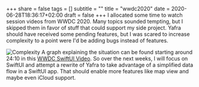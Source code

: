 +++
share = false
tags = []
subtitle = ""
title = "wwdc2020"
date = 2020-06-28T18:36:17+02:00
draft =  false
+++
I allocated some time to watch session videos from WWDC 2020. Many topics sounded tempting, but I skipped them in favor of stuff that could support my side project.
Yafra should have received some pending features, but I was scared to increase complexity to a point were I'd be adding bugs instead of features. 


<!--more-->

![Complexity](/blog/images/20200628_complexity.jpg)
A graph explaining the situation can be found starting around 24:10 in this [WWDC SwiftUI Video](https://developer.apple.com/videos/play/wwdc2020/10119/). So over the next weeks, I will focus on SwiftUI and attempt a rewrite of Yafra to take advantage of a simplified data flow in a SwiftUI app. That should enable more features like map view and maybe even iCloud support.
